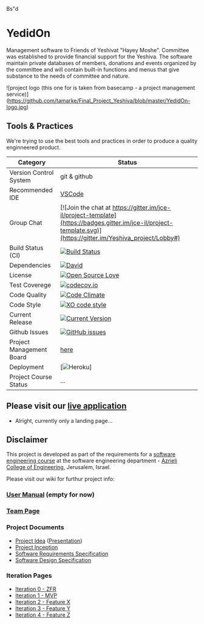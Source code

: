 Bs"d
# YedidOn

Management software to Friends of Yeshivat "Hayey Moshe". Committee was established to provide financial support for the Yeshiva. The software maintain private databases of members, donations and events organized by the committee and will contain built-in functions and menus that give substance to the needs of committee and nature.

![project logo (this one for is taken from basecamp - a project management service)]
(https://github.com/tamarke/Final_Project_Yeshiva/blob/master/YedidOn-logo.jpg)

## Tools & Practices
We're trying to use the best tools and practices in order to produce a quality enginneered product.

|Category|Status|
|---|---|
| Version Control System| git & github |
| Recommended IDE | [VSCode](https://code.visualstudio.com) |
| Group Chat | [![Join the chat at https://gitter.im/jce-il/project-template](https://badges.gitter.im/jce-il/project-template.svg)](https://gitter.im/Yeshiva_project/Lobby#) |
| Build Status (CI) |  [![Build Status](https://travis-ci.org/jce-il/project-template.svg?branch=master)](https://travis-ci.org/tamarke/Final_Project_Yeshiva) |
| Dependencies | [![David](https://img.shields.io/david/dev/idleberg/vscode-badges.svg?style=flat-square)](https://david-dm.org/tamarke/Final_Project_Yeshiva?type=dev) |
| License | [![Open Source Love](https://badges.frapsoft.com/os/mit/mit.svg?v=102)](https://github.com/ellerbrock/open-source-badge/) |
| Test Coverege | [![codecov.io](https://codecov.io/github/jce-il/project-template/coverage.svg?branch=master)](https://codecov.io/github/tamarke/Final_Project_Yeshiva?branch=master) |
| Code Quality | [![Code Climate](https://codeclimate.com/github/jce-il/project-template.svg)](https://codeclimate.com/github/tamarke/Final_Project_Yeshiva) |
| Code Style | [![XO code style](https://img.shields.io/badge/code_style-XO-5ed9c7.svg)](https://github.com/tamarke/Final_Project_Yeshiva) |
| Current Release | [![Current Version](https://img.shields.io/github/release/jce-il/project-template.svg?style=flat)](https://github.com/tamarke/Final_Project_Yeshiva/releases) |
| Github Issues | [![GitHub issues](https://img.shields.io/github/issues/jce-il/project-template.svg?style=flat)](https://github.com/tamarke/Final_Project_Yeshiva/issues) |
| Project Management Board| [here](https://github.com/jce-il/project-template/projects/1) |
| Deployment | [![Heroku](http://heroku-badge.herokuapp.com/?app=my-app&style=flat&svg=1&root=index.html)] |
| Project Course Status | ... |

## Please visit our [live application](https://demo.reactstarterkit.com/)
- Alright, currently only a landing page...


## Disclaimer
This project is developed as part of the requirements for a [software engineering course](https://github.com/jce-il/se-class/wiki) at the software engineering department - [Azrieli College of Engineering](http://www.jce.ac.il/), Jerusalem, Israel.

Please visit our wiki for furthur project info: 

### [User Manual](../../wiki/user-manual) (empty for now)

### [Team Page](https://github.com/tamarke/Final_Project_Yeshiva/wiki/Team-Page)

### Project Documents
- [Project Idea](docs/idea.pdf) ([Presentation](docs/idea-slides.pdf))
- [Project Inception](../../wiki/inception)
- [Software Requirements Specification](../../wiki/srs)
- [Software Design Specification](../../wiki/sds)

### Iteration Pages
- [Iteration 0 - ZFR](../../wiki/iter0-zfr)
- [Iteration 1 - MVP]()
- [Iteration 2 - Feature X]()
- [Iteration 3 - Feature Y]()
- [Iteration 4 - Feature Z]()




